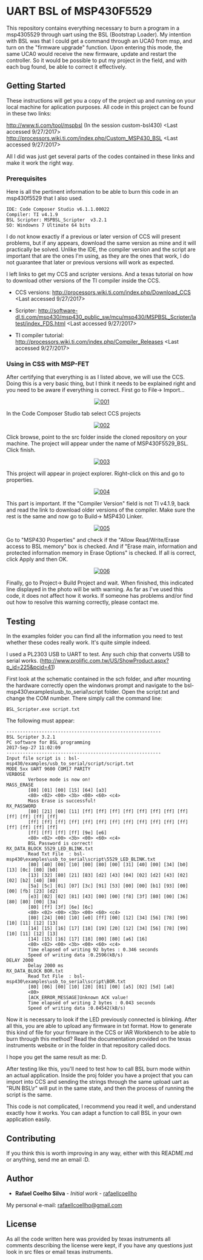# UART BSL of MSP430F5529

This repository contains everything necessary to burn a program in a msp4305529 through uart using the BSL (Bootstrap Loader). My intention with BSL was that I could get a command through an UCA0 from msp, and turn on the "firmware upgrade" function. Upon entering this mode, the same UCA0 would receive the new firmware, update and restart the controller. So it would be possible to put my project in the field, and with each bug found, be able to correct it effectively.

## Getting Started

These instructions will get you a copy of the project up and running on your local machine for aplication purposes. All code in this project can be found in these two links:

http://www.ti.com/tool/mspbsl (In the session custom-bsl430) <Last accessed 9/27/2017>
http://processors.wiki.ti.com/index.php/Custom_MSP430_BSL <Last accessed 9/27/2017>

All I did was just get several parts of the codes contained in these links and make it work the right way. 

### Prerequisites

Here is all the pertinent information to be able to burn this code in an msp430f5529 that I also used.

```
IDE: Code Composer Studio v6.1.1.00022
Compiler: TI v4.1.9
BSL Scripter: MSPBSL_Scripter  v3.2.1
SO: Windowns 7 Ultimate 64 bits
```

I do not know exactly if a previous or later version of CCS will present problems, but if any appears, download the same version as mine and it will practically be solved. Unlike the IDE, the compiler version and the script are important that are the ones I'm using, as they are the ones that work, I do not guarantee that later or previous versions will work as expected.

I left links to get my CCS and scripter versions. And a texas tutorial on how to download other versions of the TI compiler inside the CCS.

* CCS versions: http://processors.wiki.ti.com/index.php/Download_CCS <Last accessed 9/27/2017>

* Scripter: http://software-dl.ti.com/msp430/msp430_public_sw/mcu/msp430/MSPBSL_Scripter/latest/index_FDS.html  <Last accessed 9/27/2017>

* TI compiler tutorial: http://processors.wiki.ti.com/index.php/Compiler_Releases <Last accessed 9/27/2017>

### Using in CSS with MSP-FET

After certifying that everything is as I listed above, we will use the CCS. Doing this is a very basic thing, but I think it needs to be explained right and you need to be aware if everything is correct. First go to File-> Import...

<p align="center">
  <a href="https://imgur.com/Hgj2ubR"><img src="https://i.imgur.com/Hgj2ubR.png" title="001" /></a>
</p>

In the Code Composer Studio tab select CCS projects

<p align="center">
  <a href="https://imgur.com/zPXYgMo"><img src="https://i.imgur.com/zPXYgMo.png" title="002" /></a>
</p>

Click browse, point to the src folder inside the cloned repository on your machine. The project will appear under the name of MSP430F5529_BSL. Click finish.

<p align="center">
  <a href="https://imgur.com/N8a8iJq"><img src="https://i.imgur.com/N8a8iJq.png" title="003" /></a>
</p>

This project will appear in project explorer. Right-click on this and go to properties.

<p align="center">
  <a href="https://imgur.com/kYyxQiK"><img src="https://i.imgur.com/kYyxQiK.png" title="004" /></a>
</p>

This part is important. If the "Compiler Version" field is not TI v4.1.9, back and read the link to download older versions of the compiler. Make sure the rest is the same and now go to Build-> MSP430 Linker.

<p align="center">
  <a href="https://imgur.com/Vc9JOTY"><img src="https://i.imgur.com/Vc9JOTY.png" title="005" /></a>
</p>

Go to "MSP430 Properties" and check if the "Allow Read/Write/Erase access to BSL memory" box is checked. And if "Erase main, information and protected information memory in Erase Options" is checked. If all is correct, click Apply and then OK.

<p align="center">
  <a href="https://imgur.com/34MTcJv"><img src="https://i.imgur.com/34MTcJv.png" title="006" /></a>
</p>

Finally, go to Project-> Build Project and wait. When finished, this indicated line displayed in the photo will be with warning. As far as I've used this code, it does not affect how it works. If someone has problems and/or find out how to resolve this warning correctly, please contact me.

## Testing

In the examples folder you can find all the information you need to test whether these codes really work. It's quite simple indeed.

I used a PL2303 USB to UART to test. Any such chip that converts USB to serial works. (http://www.prolific.com.tw/US/ShowProduct.aspx?p_id=225&pcid=41)

First look at the schematic contained in the sch folder, and after mounting the hardware correctly open the windonws prompt and navigate to the bsl-msp430\examples\usb_to_serial\script folder. Open the script.txt and change the COM number. There simply call the command line:

```
BSL_Scripter.exe script.txt
```
The following must appear:

```
---------------------------------------------------------
BSL Scripter 3.2.1
PC software for BSL programming
2017-Sep-27 11:02:09
---------------------------------------------------------
Input file script is : bsl-msp430/examples/usb_to_serial/script/script.txt
MODE 5xx UART 9600 COM17 PARITY
VERBOSE
        Verbose mode is now on!
MASS_ERASE
        [80] [01] [00] [15] [64] [a3]
        <80> <02> <00> <3b> <00> <60> <c4>
        Mass Erase is successful!
RX_PASSWORD
        [80] [21] [00] [11] [ff] [ff] [ff] [ff] [ff] [ff] [ff] [ff] [ff] [ff] [ff] [ff]
        [ff] [ff] [ff] [ff] [ff] [ff] [ff] [ff] [ff] [ff] [ff] [ff] [ff] [ff] [ff] [ff]
        [ff] [ff] [ff] [ff] [9e] [e6]
        <80> <02> <00> <3b> <00> <60> <c4>
        BSL Password is correct!
RX_DATA_BLOCK 5529_LED_BLINK.txt
        Read Txt File  : bsl-msp430\examples\usb_to_serial\script\5529_LED_BLINK.txt
        [80] [40] [00] [10] [00] [80] [00] [31] [40] [00] [34] [b0] [13] [0c] [80] [b0]
        [13] [32] [80] [21] [83] [d2] [43] [04] [02] [d2] [43] [02] [02] [b2] [40] [80]
        [5a] [5c] [01] [07] [3c] [91] [53] [00] [00] [b1] [93] [00] [00] [fb] [23] [d2]
        [e3] [02] [02] [81] [43] [00] [00] [f8] [3f] [80] [00] [36] [80] [80] [00] [3a]
        [80] [ff] [3f] [6e] [6c]
        <80> <02> <00> <3b> <00> <60> <c4>
        [80] [24] [00] [10] [e0] [ff] [00] [12] [34] [56] [78] [99] [10] [11] [12] [13]
        [14] [15] [16] [17] [18] [19] [20] [12] [34] [56] [78] [99] [10] [11] [12] [13]
        [14] [15] [16] [17] [18] [00] [80] [a6] [16]
        <80> <02> <00> <3b> <00> <60> <c4>
        Time elapsed of writing 92 bytes : 0.346 seconds
        Speed of writing data :0.2596(kB/s)
DELAY 2000
        Delay 2000 ms
RX_DATA_BLOCK BOR.txt
        Read Txt File  : bsl-msp430\examples\usb_to_serial\script\BOR.txt
        [80] [06] [00] [10] [20] [01] [00] [a5] [02] [5d] [a8]
        <80>
        [ACK_ERROR_MESSAGE]Unknown ACK value!
        Time elapsed of writing 2 bytes : 0.043 seconds
        Speed of writing data :0.04542(kB/s)
```
Now it is necessary to look if the LED previously connected is blinking. After all this, you are able to upload any firmware in txt format. How to generate this kind of file for your firmware in the CCS or IAR Workbench to be able to burn through this method? Read the documentation provided on the texas instruments website or in the folder in that repository called docs.

I hope you get the same result as me: D.

After testing like this, you'll need to test how to call BSL burn mode within an actual application. Inside the proj folder you have a project that you can import into CCS and sending the strings through the same upload uart as "RUN BSL\r" will put in the same state, and then the process of running the script is the same.

This code is not complicated, I recommend you read it well, and understand exactly how it works. You can adapt a function to call BSL in your own application easily.

## Contributing

If you think this is worth improving in any way, either with this README.md or anything, send me an email :D.

## Author

* **Rafael Coelho Silva** - *Initial work* - [rafaellcoellho](https://github.com/rafaellcoellho)

My personal e-mail: rafaellcoellho@gmail.com

## License

As all the code written here was provided by texas instruments all comments describing the license were kept, if you have any questions just look in src files or email texas instruments.

